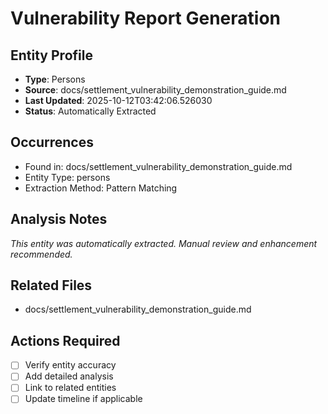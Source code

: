 # Vulnerability Report Generation

## Entity Profile
- **Type**: Persons
- **Source**: docs/settlement_vulnerability_demonstration_guide.md
- **Last Updated**: 2025-10-12T03:42:06.526030
- **Status**: Automatically Extracted

## Occurrences
- Found in: docs/settlement_vulnerability_demonstration_guide.md
- Entity Type: persons
- Extraction Method: Pattern Matching

## Analysis Notes
*This entity was automatically extracted. Manual review and enhancement recommended.*

## Related Files
- docs/settlement_vulnerability_demonstration_guide.md

## Actions Required
- [ ] Verify entity accuracy
- [ ] Add detailed analysis
- [ ] Link to related entities
- [ ] Update timeline if applicable
